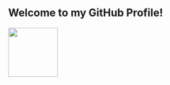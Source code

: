 ## Welcome to my GitHub Profile!
<img src="https://cdn.jsdelivr.net/gh/devicons/devicon@latest/icons/javascript/javascript-original.svg" width="100px">
